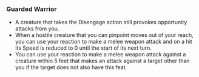 ### Guarded Warrior

- A creature that takes the Disengage action still provokes opportunity attacks from you.
- When a hostile creature that you can pinpoint moves out of your reach, you can use your reaction to make a melee weapon attack and on a hit its Speed is reduced to 0 until the start of its next turn.
- You can use your reaction to make a melee weapon attack against a creature within 5 feet that makes an attack against a target other than you if the target does not also have this feat.
